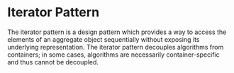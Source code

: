 Iterator Pattern
================

The iterator pattern is a design pattern which provides a way to access the elements of an aggregate object sequentially without exposing its underlying representation. The iterator pattern decouples algorithms from containers; in some cases, algorithms are necessarily container-specific and thus cannot be decoupled.